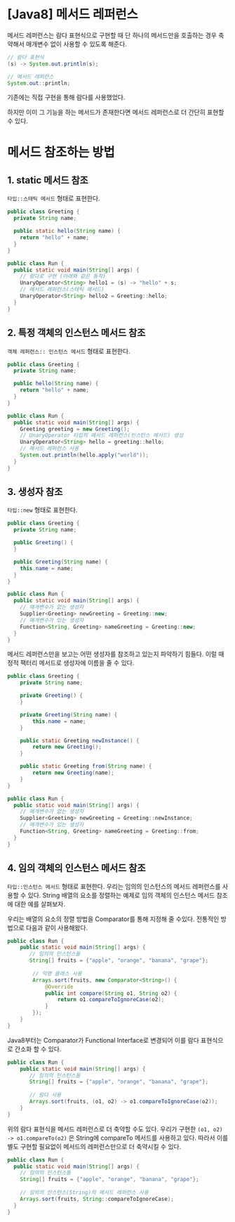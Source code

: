 # [Java8] 메서드 레퍼런스

메서드 레퍼런스는 람다 표현식으로 구현할 때 단 하나의 메서드만을 호출하는 경우 축약해서 매개변수 없이 사용할 수 있도록 해준다.

```java
// 람다 표현식
(s) -> System.out.println(s);

// 메서드 레퍼런스
System.out::println;
```

기존에는 직접 구현을 통해 람다를 사용했었다.

하지만 이미 그 기능을 하는 메서드가 존재한다면 메서드 레퍼런스로 더 간단히 표현할 수 있다.

# 메서드 참조하는 방법

## 1. static 메서드 참조

`타입::스태틱 메서드` 형태로 표현한다. 

```java
public class Greeting {
  private String name;

  public static hello(String name) {
    return "hello" + name;
  }
}

public class Run {
  public static void main(String[] args) {
    // 람다로 구현 (아래와 같은 동작)
    UnaryOperator<String> hello1 = (s) -> "hello" + s;
    // 메서드 레퍼런스(스태틱 메서드)
    UnaryOperator<String> hello2 = Greeting::hello;
  }
}
```

## 2. 특정 객체의 인스턴스 메서드 참조

`객체 레퍼런스:: 인스턴스 메서드` 형태로 표현한다.

```java
public class Greeting {
  private String name;

  public hello(String name) {
    return "hello" + name;
  }
}

public class Run {
  public static void main(String[] args) {
    Greeting greeting = new Greeting();
    // UnaryOperator 타입의 메서드 레퍼런스(인스턴스 메서드) 생성
    UnaryOperator<String> hello = greeting::hello;
    // 메서드 레퍼런스 사용
    System.out.println(hello.apply("world"));
  }
}
```

## 3. 생성자 참조

`타입::new` 형태로 표현한다.

```java
public class Greeting {
  private String name;

  public Greeting() {
  }

  public Greeting(String name) {
    this.name = name;
  }
}

public class Run {
  public static void main(String[] args) {
    // 매개변수가 없는 생성자
    Supplier<Greeting> newGreeting = Greeting::new;
    // 매개변수가 있는 생성자
    Function<String, Greeting> nameGreeting = Greeting::new;
  }
}
```

메서드 레퍼런스만을 보고는 어떤 생성자를 참조하고 있는지 파악하기 힘들다. 이럴 때 정적 팩터리 메서드로 생성자에 이름을 줄 수 있다.

```java
public class Greeting {
    private String name;

    private Greeting() {
    }

    private Greeting(String name) {
        this.name = name;
    }

    public static Greeting newInstance() {
        return new Greeting();
    }

    public static Greeting from(String name) {
        return new Greeting(name);
    }
}

public class Run {
  public static void main(String[] args) {
    // 매개변수가 없는 생성자
    Supplier<Greeting> newGreeting = Greeting::newInstance;
    // 매개변수가 있는 생성자
    Function<String, Greeting> nameGreeting = Greeting::from;
  }
}
```

## 4. 임의 객체의 인스턴스 메서드 참조

`타입::인스턴스 메서드` 형태로 표현한다. 우리는 임의의 인스턴스의 메서드 레퍼런스를 사용할 수 있다. String 배열의 요소를 정렬하는 예제로 임의 객체의 인스턴스 메서드 참조에 대한 예를 살펴보자.

우리는 배열의 요소의 정렬 방법을 Comparator를 통해 지정해 줄  수있다. 전통적인 방법으로 다음과 같이 사용해왔다. 

```java
public class Run {
    public static void main(String[] args) {
       // 임의의 인스턴스들
       String[] fruits = {"apple", "orange", "banana", "grape"};
       
        // 익명 클래스 사용
        Arrays.sort(fruits, new Comparator<String>() {
            @Override
            public int compare(String o1, String o2) {
                return o1.compareToIgnoreCase(o2);
            }
        });
    }
}
```

Java8부터는 Comparator가 Functional Interface로 변경되어 이를 람다 표현식으로 간소화 할 수 있다.

```java
public class Run {
    public static void main(String[] args) {
       // 임의의 인스턴스들
       String[] fruits = {"apple", "orange", "banana", "grape"};
       
       // 람다 사용
       Arrays.sort(fruits, (o1, o2) -> o1.compareToIgnoreCase(o2));
    }
}
```

위의 람다 표현식을 메서드 레퍼런스로 더 축약할 수도 있다. 우리가 구현한 `(o1, o2) -> o1.compareTo(o2)` 은 String에 compareTo 메서드를 사용하고 있다. 따라서 이를 별도 구현할 필요없이 메서드의 레퍼런스만으로 더 축약시킬 수 있다.

```java
public class Run {
  public static void main(String[] args) {
    // 임의의 인스턴스들
    String[] fruits = {"apple", "orange", "banana", "grape"};
   
    // 임의의 인스턴스(String)의 메서드 레퍼런스 사용
    Arrays.sort(fruits, String::compareToIgnoreCase);
  }
}
```